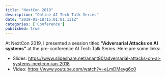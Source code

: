 ```yaml
---
title: "NextCon 2019"
description: "Online AI Tech Talk Series"
date: "2019-01-18T15:01:01.131Z"
categories: ['Conference']
published: true
---
```


At NextCon 2019, I presented a session titled **"Adversarial Attacks on AI systems"** at the pre-conference AI Tech Talk Series. Here are some links:

- Slides: https://www.slideshare.net/anant90/adversarial-attacks-on-ai-systems-nextcon-jan-2018
- Video: https://www.youtube.com/watch?v=eLmDMeyg6c0
